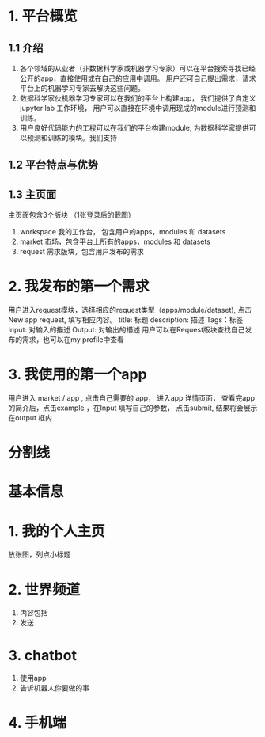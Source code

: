 # 1. 平台概览

## 1.1 介绍
1. 各个领域的从业者（非数据科学家或机器学习专家）可以在平台搜索寻找已经公开的app，直接使用或在自己的应用中调用。
用户还可自己提出需求，请求平台上的机器学习专家去解决这些问题。
2. 数据科学家伙机器学习专家可以在我们的平台上构建app， 我们提供了自定义jupyter lab 工作环境，
用户可以直接在环境中调用现成的module进行预测和训练。
3. 用户良好代码能力的工程可以在我们的平台构建module, 为数据科学家提供可以预测和训练的模块。我们支持
## 1.2 平台特点与优势

## 1.3 主页面
主页面包含3个版块
（1张登录后的截图）
1. workspace 我的工作台， 包含用户的apps，modules 和 datasets
2. market 市场，包含平台上所有的apps，modules 和 datasets
3. request 需求版块，包含用户发布的需求


# 2. 我发布的第一个需求
用户进入request模块，选择相应的request类型（apps/module/dataset), 点击 New app request, 填写相应内容。
title: 标题
description: 描述
Tags：标签
Input: 对输入的描述
Output: 对输出的描述
用户可以在Request版块查找自己发布的需求，也可以在my profile中查看


# 3. 我使用的第一个app
用户进入 market / app , 点击自己需要的 app， 进入app 详情页面， 查看完app 的简介后，点击example ，在Input 填写自己的参数， 点击submit, 结果将会展示在output 框内



# 分割线

# 基本信息

# 1. 我的个人主页
放张图，列点小标题
# 2. 世界频道
1. 内容包括
2. 发送
# 3. chatbot
1. 使用app
2. 告诉机器人你要做的事
# 4. 手机端